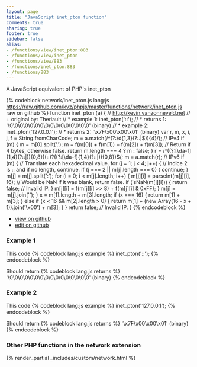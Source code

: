 ```yaml
---
layout: page
title: "JavaScript inet_pton function"
comments: true
sharing: true
footer: true
sidebar: false
alias:
- /functions/view/inet_pton:883
- /functions/view/inet_pton
- /functions/view/883
- /functions/inet_pton:883
- /functions/883
---
```

<!-- Generated by Rakefile:build -->
A JavaScript equivalent of PHP's inet_pton

{% codeblock network/inet_pton.js lang:js https://raw.github.com/kvz/phpjs/master/functions/network/inet_pton.js raw on github %}
function inet_pton (a) {
  // http://kevin.vanzonneveld.net
  // +   original by: Theriault
  // *     example 1: inet_pton('::');
  // *     returns 1: '\0\0\0\0\0\0\0\0\0\0\0\0\0\0\0\0' (binary)
  // *     example 2: inet_pton('127.0.0.1');
  // *     returns 2: '\x7F\x00\x00\x01' (binary)
  var r, m, x, i, j, f = String.fromCharCode;
  m = a.match(/^(?:\d{1,3}(?:\.|$)){4}/); // IPv4
  if (m) {
    m = m[0].split('.');
    m = f(m[0]) + f(m[1]) + f(m[2]) + f(m[3]);
    // Return if 4 bytes, otherwise false.
    return m.length === 4 ? m : false;
  }
  r = /^((?:[\da-f]{1,4}(?::|)){0,8})(::)?((?:[\da-f]{1,4}(?::|)){0,8})$/;
  m = a.match(r); // IPv6
  if (m) {
    // Translate each hexadecimal value.
    for (j = 1; j < 4; j++) {
      // Indice 2 is :: and if no length, continue.
      if (j === 2 || m[j].length === 0) {
        continue;
      }
      m[j] = m[j].split(':');
      for (i = 0; i < m[j].length; i++) {
        m[j][i] = parseInt(m[j][i], 16);
        // Would be NaN if it was blank, return false.
        if (isNaN(m[j][i])) {
          return false; // Invalid IP.
        }
        m[j][i] = f(m[j][i] >> 8) + f(m[j][i] & 0xFF);
      }
      m[j] = m[j].join('');
    }
    x = m[1].length + m[3].length;
    if (x === 16) {
      return m[1] + m[3];
    } else if (x < 16 && m[2].length > 0) {
      return m[1] + (new Array(16 - x + 1)).join('\x00') + m[3];
    }
  }
  return false; // Invalid IP.
}
{% endcodeblock %}

 - [view on github](https://github.com/kvz/phpjs/blob/master/functions/network/inet_pton.js)
 - [edit on github](https://github.com/kvz/phpjs/edit/master/functions/network/inet_pton.js)

### Example 1
This code
{% codeblock lang:js example %}
inet_pton('::');
{% endcodeblock %}

Should return
{% codeblock lang:js returns %}
'\0\0\0\0\0\0\0\0\0\0\0\0\0\0\0\0' (binary)
{% endcodeblock %}

### Example 2
This code
{% codeblock lang:js example %}
inet_pton('127.0.0.1');
{% endcodeblock %}

Should return
{% codeblock lang:js returns %}
'\x7F\x00\x00\x01' (binary)
{% endcodeblock %}


### Other PHP functions in the network extension
{% render_partial _includes/custom/network.html %}

